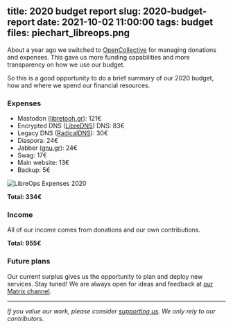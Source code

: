 title: 2020 budget report
slug: 2020-budget-report
date: 2021-10-02 11:00:00
tags: budget
files: piechart_libreops.png
---

About a year ago we switched to [OpenCollective](https://opencollective.com/libreops) for managing donations and expenses. This gave us more funding capabilities and more transparency on how we use our budget.

So this is a good opportunity to do a brief summary of our 2020 budget, how and where we spend our financial resources.

### Expenses

- Mastodon ([libretooh.gr](https://libretooth.gr/)): 121€
- Encrypted DNS ([LibreDNS](https://libredns.gr/)) DNS: 83€
- Legacy DNS ([RadicalDNS](https://libreops.cc/radicaldns.html)): 30€
- Diaspora: 24€
- Jabber ([gnu.gr](https://gnu.gr/)): 24€
- Swag: 17€
- Main website: 13€
- Backup: 5€

![LibreOps Expenses 2020](piechart_libreops.png)

**Total: 334€**

### Income

All of our income comes from donations and our own contributions.

**Total: 955€**

### Future plans

Our current surplus gives us the opportunity to plan and deploy new services. Stay tuned! We are always open for ideas and feedback at [our Matrix channel](https://riot.im/app/#/room/#libreops:matrix.org).

<hr>

*If you value our work, please consider [supporting us](https://opencollective.com/libreops/). We only rely to our contributors.*
